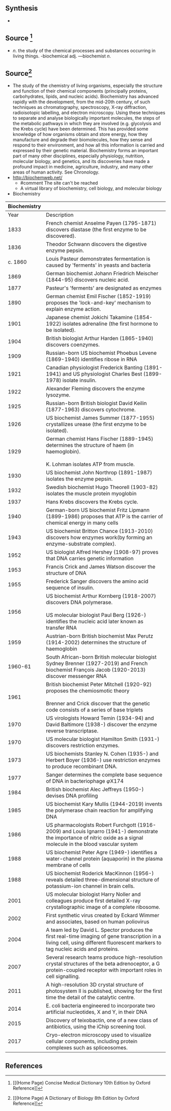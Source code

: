 ## Synthesis
- 
## Source [^1]
- $n$. the study of the chemical processes and substances occurring in living things. -biochemical adj. —biochemist $n$.
## Source[^2]
- The study of the chemistry of living organisms, especially the structure and function of their chemical components (principally proteins, carbohydrates, lipids, and nucleic acids). Biochemistry has advanced rapidly with the development, from the mid-20th century, of such techniques as chromatography, spectroscopy, X-ray diffraction, radioisotopic labelling, and electron microscopy. Using these techniques to separate and analyse biologically important molecules, the steps of the metabolic pathways in which they are involved (e.g. glycolysis and the Krebs cycle) have been determined. This has provided some knowledge of how organisms obtain and store energy, how they manufacture and degrade their biomolecules, how they sense and respond to their environment, and how all this information is carried and expressed by their genetic material. Biochemistry forms an important part of many other disciplines, especially physiology, nutrition, molecular biology, and genetics, and its discoveries have made a profound impact in medicine, agriculture, industry, and many other areas of human activity. See Chronology.
- http://biochemweb.net/
	- #comment The site can't be reached
	- A virtual library of biochemistry, cell biology, and molecular biology
- Biochemistry

| Biochemistry |                                                                                                                                                                                    |
| ------------ | ---------------------------------------------------------------------------------------------------------------------------------------------------------------------------------- |
| Year         | Description                                                                                                                                                                        |
| 1833         | French chemist Anselme Payen (1795-1871) discovers diastase (the first enzyme to be discovered).                                                                                   |
| 1836         | Theodor Schwann discovers the digestive enzyme pepsin.                                                                                                                             |
| c. 1860      | Louis Pasteur demonstrates fermentation is caused by 'ferments' in yeasts and bacteria                                                                                             |
| 1869         | German biochemist Johann Friedrich Meischer (1844-95) discovers nucleic acid.                                                                                                      |
| 1877         | Pasteur's 'ferments' are designated as enzymes                                                                                                                                     |
| 1890         | German chemist Emil Fischer (1852-1919) proposes the 'lock-and-key' mechanism to explain enzyme action.                                                                            |
| 1901         | Japanese chemist Jokichi Takamine (1854-1922) isolates adrenaline (the first hormone to be isolated).                                                                              |
| 1904         | British biologist Arthur Harden (1865-1940) discovers coenzymes.                                                                                                                   |
| 1909         | Russian-born US biochemist Phoebus Levene (1869-1940) identifies ribose in RNA                                                                                                     |
| 1921         | Canadian physiologist Frederick Banting (1891-1941) and US physiologist Charles Best (1899-1978) isolate insulin.                                                                  |
| 1922         | Alexander Fleming discovers the enzyme lysozyme.                                                                                                                                   |
| 1925         | Russian-born British biologist David Keilin (1877-1963) discovers cytochrome.                                                                                                      |
| 1926         | US biochemist James Summer (1877-1955) crystallizes urease (the first enzyme to be isolated).                                                                                      |
| 1929         | German chemist Hans Fischer (1889-1945) determines the structure of haem (in haemoglobin).<br><br>K. Lohman isolates ATP from muscle.                                              |
| 1930         | US biochemist John Northrop (1891-1987) isolates the enzyme pepsin.                                                                                                                |
| 1932         | Swedish biochemist Hugo Theorell (1903-82) isolates the muscle protein myoglobin                                                                                                   |
| 1937         | Hans Krebs discovers the Krebs cycle.                                                                                                                                              |
| 1940         | German-born US biochemist Fritz Lipmann (1899-1986) proposes that ATP is the carrier of chemical energy in many cells                                                              |
| 1943         | US biochemist Britton Chance (1913-2010) discovers how enzymes work(by forming an enzyme-substrate complex).                                                                       |
| 1952         | US biologist Alfred Hershey (1908-97) proves that DNA carries genetic information                                                                                                  |
| 1953         | Francis Crick and James Watson discover the structure of DNA                                                                                                                       |
| 1955         | Frederick Sanger discovers the amino acid sequence of insulin.                                                                                                                     |
| 1956         | US biochemist Arthur Kornberg (1918-2007) discovers DNA polymerase.<br><br>US molecular biologist Paul Berg (1926-) identifies the nucleic acid later known as transfer RNA        |
| 1959         | Austrian-born British biochemist Max Perutz (1914-2002) determines the structure of haemoglobin                                                                                    |
| 1960-61      | South African-born British molecular biologist Sydney Brenner (1927-2019) and French biochemist François Jacob (1920-2013) discover messenger RNA                                  |
| 1961         | British biochemist Peter Mitchell (1920-92) proposes the chemiosmotic theory<br><br>Brenner and Crick discover that the genetic code consists of a series of base triplets         |
| 1970         | US virologists Howard Temin (1934-94) and David Baltimore (1938-) discover the enzyme reverse transcriptase.                                                                       |
| 1970         | US molecular biologist Hamilton Smith (1931-) discovers restriction enzymes.                                                                                                       |
| 1973         | US biochemists Stanley N. Cohen (1935-) and Herbert Boyer (1936-) use restriction enzymes to produce recombinant DNA.                                                              |
| 1977         | Sanger determines the complete base sequence of DNA in bacteriophage $\varphi$X174                                                                                                 |
| 1984         | British biochemist Alec Jeffreys (1950-) devises DNA profiling                                                                                                                     |
| 1985         | US biochemist Kary Mullis (1944-2019) invents the polymerase chain reaction for amplifying DNA                                                                                     |
| 1986         | US pharmacologists Robert Furchgott (1916-2009) and Louis Ignarro (1941-) demonstrate the importance of nitric oxide as a signal molecule in the blood vascular system             |
| 1988         | US biochemist Peter Agre (1949-) identifies a water-channel protein (aquaporin) in the plasma membrane of cells                                                                    |
| 1988         | US biochemist Roderick MacKinnon (1956-) reveals detailed three-dimensional structure of potassium-ion channel in brain cells.                                                     |
| 2001         | US molecular biologist Harry Noller and colleagues produce first detailed X-ray crystallographic image of a complete ribosome.                                                     |
| 2002         | First synthetic virus created by Eckard Wimmer and associates, based on human poliovirus                                                                                           |
| 2004         | A team led by David L. Spector produces the first real-time imaging of gene transcription in a living cell, using different fluorescent markers to tag nucleic acids and proteins. |
| 2007         | Several research teams produce high-resolution crystal structures of the beta adrenoceptor, a G protein-coupled receptor with important roles in cell signalling.                  |
| 2011         | A high-resolution 3D crystal structure of photosystem II is published, showing for the first time the detail of the catalytic centre.                                              |
| 2014         | E. coli bacteria engineered to incorporate two artificial nucleotides, X and Y, in their DNA                                                                                       |
| 2015         | Discovery of teixobactin, one of a new class of antibiotics, using the iChip screening tool.                                                                                       |
| 2017         | Cryo-electron microscopy used to visualize cellular components, including protein complexes such as spliceosomes.                                                                  |

## References

[^1]: [[(Home Page) Concise Medical Dictionary 10th Edition by Oxford Reference]]
[^2]: [[(Home Page) A Dictionary of Biology 8th Edition by Oxford Reference]]